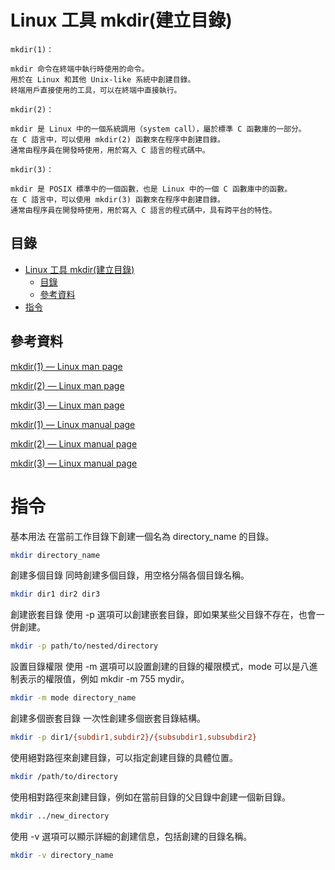 # Linux 工具 mkdir(建立目錄)

```
mkdir(1)：

mkdir 命令在終端中執行時使用的命令。
用於在 Linux 和其他 Unix-like 系統中創建目錄。
終端用戶直接使用的工具，可以在終端中直接執行。

mkdir(2)：

mkdir 是 Linux 中的一個系統調用（system call），屬於標準 C 函數庫的一部分。
在 C 語言中，可以使用 mkdir(2) 函數來在程序中創建目錄。
通常由程序員在開發時使用，用於寫入 C 語言的程式碼中。

mkdir(3)：

mkdir 是 POSIX 標準中的一個函數，也是 Linux 中的一個 C 函數庫中的函數。
在 C 語言中，可以使用 mkdir(3) 函數來在程序中創建目錄。
通常由程序員在開發時使用，用於寫入 C 語言的程式碼中，具有跨平台的特性。
```

## 目錄

- [Linux 工具 mkdir(建立目錄)](#linux-工具-mkdir建立目錄)
  - [目錄](#目錄)
  - [參考資料](#參考資料)
- [指令](#指令)

## 參考資料

[mkdir(1) — Linux man page](https://linux.die.net/man/1/mkdir)

[mkdir(2) — Linux man page](https://linux.die.net/man/2/mkdir)

[mkdir(3) — Linux man page](https://linux.die.net/man/3/mkdir)

[mkdir(1) — Linux manual page](https://man7.org/linux/man-pages/man1/mkdir.1.html)

[mkdir(2) — Linux manual page](https://man7.org/linux/man-pages/man2/mkdir.2.html)

[mkdir(3) — Linux manual page](https://man7.org/linux/man-pages/man3/mkdir.3p.html)

# 指令

基本用法 在當前工作目錄下創建一個名為 directory_name 的目錄。

```bash
mkdir directory_name
```

創建多個目錄 同時創建多個目錄，用空格分隔各個目錄名稱。

```bash
mkdir dir1 dir2 dir3
```

創建嵌套目錄 使用 -p 選項可以創建嵌套目錄，即如果某些父目錄不存在，也會一併創建。

```bash
mkdir -p path/to/nested/directory
```

設置目錄權限 使用 -m 選項可以設置創建的目錄的權限模式，mode 可以是八進制表示的權限值，例如 mkdir -m 755 mydir。

```bash
mkdir -m mode directory_name
```

創建多個嵌套目錄 一次性創建多個嵌套目錄結構。

```bash
mkdir -p dir1/{subdir1,subdir2}/{subsubdir1,subsubdir2}
```

使用絕對路徑來創建目錄，可以指定創建目錄的具體位置。

```bash
mkdir /path/to/directory
```

使用相對路徑來創建目錄，例如在當前目錄的父目錄中創建一個新目錄。

```bash
mkdir ../new_directory
```

使用 -v 選項可以顯示詳細的創建信息，包括創建的目錄名稱。

```bash
mkdir -v directory_name
```
